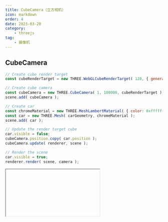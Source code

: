 ```yaml
---
title: CubeCamera（立方相机）
icon: markdown
order: 4
date: 2023-03-20
category:
    - threejs
tag:
    - 摄像机
---
```


## CubeCamera

```js
// Create cube render target
const cubeRenderTarget = new THREE.WebGLCubeRenderTarget( 128, { generateMipmaps: true, minFilter: THREE.LinearMipmapLinearFilter } );

// Create cube camera
const cubeCamera = new THREE.CubeCamera( 1, 100000, cubeRenderTarget );
scene.add( cubeCamera );

// Create car
const chromeMaterial = new THREE.MeshLambertMaterial( { color: 0xffffff, envMap: cubeRenderTarget.texture } );
const car = new THREE.Mesh( carGeometry, chromeMaterial );
scene.add( car );

// Update the render target cube
car.visible = false;
cubeCamera.position.copy( car.position );
cubeCamera.update( renderer, scene );

// Render the scene
car.visible = true;
renderer.render( scene, camera );
```

<IFrame url="https://luotainxu-demo.netlify.app/#/threejs/camera/cubeCamera"/>

## 构造器

### CubeCamera( near : Number, far : Number, renderTarget : WebGLCubeRenderTarget )

- near -- 近剪切面的距离
- far -- 远剪切面的距离
- renderTarget -- The destination cube render target.

构造一个包含6个PerspectiveCameras（透视摄像机）的立方摄像机， 并将其拍摄的场景渲染到一个WebGLCubeRenderTarget上。

## 属性

共有属性请参见其基类Object3D。

### .renderTarget : WebGLCubeRenderTarget

The destination cube render target.

## 方法

共有方法请参见其基类Object3D。

### .update ( renderer : WebGLRenderer, scene : Scene ) : undefined

- renderer -- 当前的WebGL渲染器
- scene -- 当前的场景

这个方法用来更新renderTarget（渲染目标对象）。

